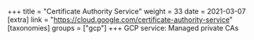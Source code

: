 +++
title = "Certificate Authority Service"
weight = 33
date = 2021-03-07
[extra]
link = "https://cloud.google.com/certificate-authority-service"
[taxonomies]
groups = ["gcp"]
+++
GCP service: Managed private CAs

